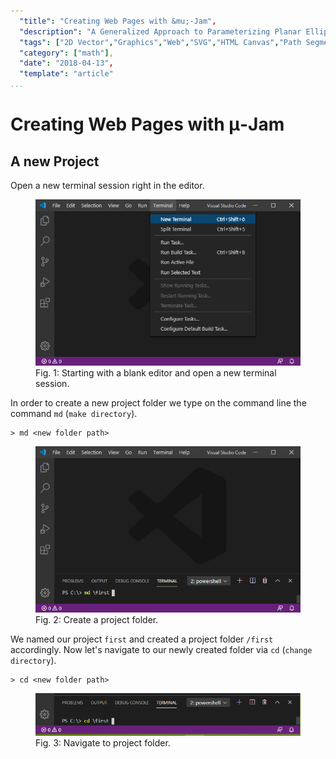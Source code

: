 ```yaml
---
  "title": "Creating Web Pages with &mu;-Jam",
  "description": "A Generalized Approach to Parameterizing Planar Elliptical Arcs.",
  "tags": ["2D Vector","Graphics","Web","SVG","HTML Canvas","Path Segment"],
  "category": ["math"],
  "date": "2018-04-13",
  "template": "article"
...
```

# Creating Web Pages with &mu;-Jam

## A new Project

Open a new terminal session right in the editor.

<figure>
  <img src="./img/mu-jam.01.png">
  <figcaption>Fig. 1: Starting with a blank editor and open a new terminal session.</figcaption>
</figure>

In order to create a new project folder we type on the command line the command `md` (`make directory`).

```
> md <new folder path>
```
<figure>
  <img src="./img/mu-jam.02.png" alt="md = make directory">
  <figcaption>Fig. 2: Create a project folder.</figcaption>
</figure>

We named our project `first` and created a project folder `/first` accordingly. Now let's navigate to our newly created folder via `cd` (`change directory`).

```
> cd <new folder path>
```
<figure>
  <img src="./img/mu-jam.03.png">
  <figcaption>Fig. 3: Navigate to project folder.</figcaption>
</figure>


